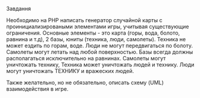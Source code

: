 
Завдання

Необходимо на PHP написать генератор случайной карты с проинициализироваными элементами игры, учитывая существующие ограничения.
Основные элементы - это карта (горы, вода, болото, равнина и т.д), 2 базы, юниты (техника, люди, самолеты). 
Техника не может ездить по горам, воде. Люди не могут передвигаться по болоту.
Самолеты могут летать над любой поверхностью. Базы всегда должны располагаться исключительно на равнинах.
Самолеты могут уничтожать технику, Техника может уничтожать людей и технику.
Люди могут уничтожать ТЕХНИКУ и вражеских людей.

Также желательно, но не обязательно, описать схему (UML) взаимодействия в игре.

